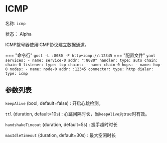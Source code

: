 # ICMP

名称: `icmp`

状态： Alpha

ICMP拨号器使用ICMP协议建立数据通道。

=== "命令行"
    ```
	gost -L :8080 -F http+icmp://:12345
	```
=== "配置文件"
    ```yaml
	services:
	- name: service-0
	  addr: ":8080"
	  handler:
		type: auto
		chain: chain-0
	  listener:
		type: tcp
	chains:
	- name: chain-0
	  hops:
	  - name: hop-0
		nodes:
		- name: node-0
		  addr: :12345
		  connector:
			type: http
		  dialer:
			type: icmp
	```

## 参数列表

`keepAlive` (bool, default=false)
:    开启心跳检测。

`ttl` (duration, default=10s)
:    心跳间隔时长，当`keepAlive`为true时有效。

`handshakeTimeout` (duration, default=5s)
:    握手超时时长

`maxIdleTimeout` (duration, default=30s)
:    最大空闲时长
